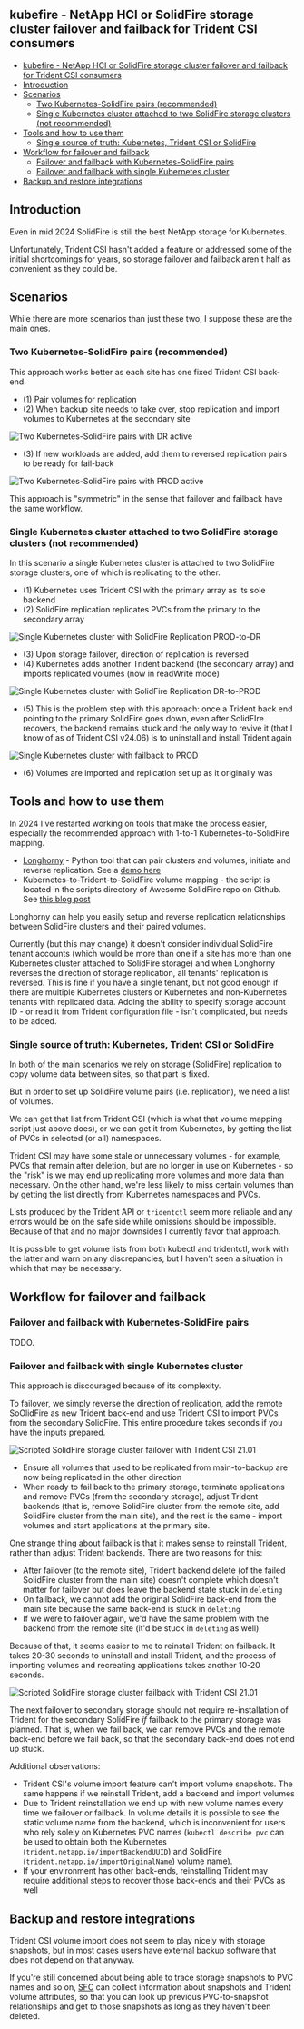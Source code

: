 ## kubefire -  NetApp HCI or SolidFire storage cluster failover and failback for Trident CSI consumers

- [kubefire -  NetApp HCI or SolidFire storage cluster failover and failback for Trident CSI consumers](#kubefire----netapp-hci-or-solidfire-storage-cluster-failover-and-failback-for-trident-csi-consumers)
- [Introduction](#introduction)
- [Scenarios](#scenarios)
  - [Two Kubernetes-SolidFire pairs (recommended)](#two-kubernetes-solidfire-pairs-recommended)
  - [Single Kubernetes cluster attached to two SolidFire storage clusters (not recommended)](#single-kubernetes-cluster-attached-to-two-solidfire-storage-clusters-not-recommended)
- [Tools and how to use them](#tools-and-how-to-use-them)
  - [Single source of truth: Kubernetes, Trident CSI or SolidFire](#single-source-of-truth-kubernetes-trident-csi-or-solidfire)
- [Workflow for failover and failback](#workflow-for-failover-and-failback)
  - [Failover and failback with Kubernetes-SolidFire pairs](#failover-and-failback-with-kubernetes-solidfire-pairs)
  - [Failover and failback with single Kubernetes cluster](#failover-and-failback-with-single-kubernetes-cluster)
- [Backup and restore integrations](#backup-and-restore-integrations)


## Introduction

Even in mid 2024 SolidFire is still the best NetApp storage for Kubernetes.

Unfortunately, Trident CSI hasn't added a feature or addressed some of the initial shortcomings for years, so storage failover and failback aren't half as convenient as they could be.

## Scenarios

While there are more scenarios than just these two, I suppose these are the main ones. 

### Two Kubernetes-SolidFire pairs (recommended)

This approach works better as each site has one fixed Trident CSI back-end.

- (1) Pair volumes for replication
- (2) When backup site needs to take over, stop replication and import volumes to Kubernetes at the secondary site

![Two Kubernetes-SolidFire pairs with DR active](images/04-Dual-K8s-Dual-SolidFire-PROD-active-DR-passive.svg)

- (3) If new workloads are added, add them to reversed replication pairs to be ready for fail-back

![Two Kubernetes-SolidFire pairs with PROD active](images/05-Dual-K8s-Dual-SolidFire-DR-active-PROD-passive.svg)

This approach is "symmetric" in the sense that failover and failback have the same workflow.

### Single Kubernetes cluster attached to two SolidFire storage clusters (not recommended)

In this scenario a single Kubernetes cluster is attached to two SolidFire storage clusters, one of which is replicating to the other.

- (1) Kubernetes uses Trident CSI with the primary array as its sole backend
- (2) SolidFire replication replicates PVCs from the primary to the secondary array

![Single Kubernetes cluster with SolidFire Replication PROD-to-DR](images/01-Single-K8s-Dual-SolidFire-PROD-active.svg)

- (3) Upon storage failover, direction of replication is reversed
- (4) Kubernetes adds another Trident backend (the secondary array) and imports replicated volumes (now in readWrite mode)

![Single Kubernetes cluster with SolidFire Replication DR-to-PROD](images/02-Single-K8s-Dual-SolidFire-DR-active.svg)

- (5) This is the problem step with this approach: once a Trident back end pointing to the primary SolidFire goes down, even after SolidFIre recovers, the backend remains stuck and the only way to revive it (that I know of as of Trident CSI v24.06) is to uninstall and install Trident again

![Single Kubernetes cluster with failback to PROD](images/03-Single-K8s-Dual-SolidFire-PROD-failback.svg)

- (6) Volumes are imported and replication set up as it originally was 

## Tools and how to use them

In 2024 I've restarted working on tools that make the process easier, especially the recommended approach with 1-to-1 Kubernetes-to-SolidFire mapping.

- [Longhorny](https://github.com/scaleoutsean/longhorny) - Python tool that can pair clusters and volumes, initiate and reverse replication. See a [demo here](https://scaleoutsean.github.io/2024/06/11/introducing-project-longhorny.html#demo)
- Kubernetes-to-Trident-to-SolidFire volume mapping - the script is located in the scripts directory of Awesome SolidFire repo on Github. See [this blog post](https://scaleoutsean.github.io/2024/06/01/pvc-volume-relationships-in-solidfire-trident-part-1.html)

Longhorny can help you easily setup and reverse replication relationships between SolidFire clusters and their paired volumes.

Currently (but this may change) it doesn't consider individual SolidFire tenant accounts (which would be more than one if a site has more than one Kubernetes cluster attached to SolidFire storage) and when Longhorny reverses the direction of storage replication, all tenants' replication is reversed. This is fine if you have a single tenant, but not good enough if there are multiple Kubernetes clusters or Kubernetes and non-Kubernetes tenants with replicated data. Adding the ability to specify storage account ID - or read it from Trident configuration file - isn't complicated, but needs to be added.

### Single source of truth: Kubernetes, Trident CSI or SolidFire

In both of the main scenarios we rely on storage (SolidFire) replication to copy volume data between sites, so that part is fixed.

But in order to set up SolidFire volume pairs (i.e. replication), we need a list of volumes.

We can get that list from Trident CSI (which is what that volume mapping script just above does), or we can get it from Kubernetes, by getting the list of PVCs in selected (or all) namespaces. 

Trident CSI may have some stale or unnecessary volumes - for example, PVCs that remain after deletion, but are no longer in use on Kubernetes - so the "risk" is we may end up replicating more volumes and more data than necessary. On the other hand, we're less likely to miss certain volumes than by getting the list directly from Kubernetes namespaces and PVCs.

Lists produced by the Trident API or `tridentctl` seem more reliable and any errors would be on the safe side while omissions should be impossible. Because of that and no major downsides I currently favor that approach. 

It is possible to get volume lists from both kubectl and tridentctl, work with the latter and warn on any discrepancies, but I haven't seen a situation in which that may be necessary.

## Workflow for failover and failback

### Failover and failback with Kubernetes-SolidFire pairs

TODO.

### Failover and failback with single Kubernetes cluster

This approach is discouraged because of its complexity.

To failover, we simply reverse the direction of replication, add the remote SoOlidFire as new Trident back-end and use Trident CSI to import PVCs from the secondary SolidFire. This entire procedure takes seconds if you have the inputs prepared.

![Scripted SolidFire storage cluster failover with Trident CSI 21.01](images/animated-solidfire-site-failover.gif)

- Ensure all volumes that used to be replicated from main-to-backup are now being replicated in the other direction
- When ready to fail back to the primary storage, terminate applications and remove PVCs (from the secondary storage), adjust Trident backends (that is, remove SolidFire cluster from the remote site, add SolidFire cluster from the main site), and the rest is the same - import volumes and start applications at the primary site.

One strange thing about failback is that it makes sense to reinstall Trident, rather than adjust Trident backends. There are two reasons for this:

- After failover (to the remote site), Trident backend delete (of the failed SolidFire cluster from the main site) doesn't complete which doesn't matter for failover but does leave the backend state stuck in `deleting`
- On failback, we cannot add the original SolidFire back-end from the main site because the same back-end is stuck in `deleting`
- If we were to failover again, we'd have the same problem with the backend from the remote site (it'd be stuck in `deleting` as well)

Because of that, it seems easier to me to reinstall Trident on failback. It takes 20-30 seconds to uninstall and install Trident, and the process of importing volumes and recreating applications takes another 10-20 seconds. 

![Scripted SolidFire storage cluster failback with Trident CSI 21.01](images/animated-solidfire-site-failback.gif)

The next failover to secondary storage should not require re-installation of Trident for the secondary SolidFire *if* failback to the primary storage was planned. That is, when we fail back, we can remove PVCs and the remote back-end before we fail back, so that the secondary back-end does not end up stuck.

Additional observations:

- Trident CSI's volume import feature can't import volume snapshots. The same happens if we reinstall Trident, add a backend and import volumes
- Due to Trident reinstallation we end up with new volume names every time we failover or failback. In volume details it is possible to see the static volume name from the backend, which is inconvenient for users who rely solely on Kubernetes PVC names (`kubectl describe pvc` can be used to obtain both the Kubernetes (`trident.netapp.io/importBackendUUID`) and SolidFire (`trident.netapp.io/importOriginalName`) volume name).
- If your environment has other back-ends, reinstalling Trident may require additional steps to recover those back-ends and their PVCs as well

## Backup and restore integrations

Trident CSI volume import does not seem to play nicely with storage snapshots, but in most cases users have external backup software that does not depend on that anyway. 

If you're still concerned about being able to trace storage snapshots to PVC names and so on, [SFC](https://github.com/scaleoutsean/sfc) can collect information about snapshots and Trident volume attributes, so that you can look up previous PVC-to-snapshot relationships and get to those snapshots as long as they haven't been deleted.
